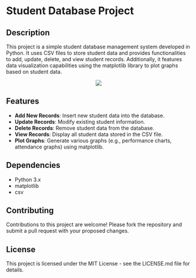 # Student Database Project

## Description
This project is a simple student database management system developed in Python. It uses CSV files to store student data and provides functionalities to add, update, delete, and view student records. Additionally, it features data visualization capabilities using the matplotlib library to plot graphs based on student data.

<p align="center"><img src="https://repository-images.githubusercontent.com/686352888/cbe5fb52-0a43-4ac4-a8cc-1a2f5083ffd6"></p>

## Features
- **Add New Records**: Insert new student data into the database.
- **Update Records**: Modify existing student information.
- **Delete Records**: Remove student data from the database.
- **View Records**: Display all student data stored in the CSV file.
- **Plot Graphs**: Generate various graphs (e.g., performance charts, attendance graphs) using matplotlib.

## Dependencies
- Python 3.x
- matplotlib
- csv 

## Contributing
Contributions to this project are welcome! Please fork the repository and submit a pull request with your proposed changes.

## License
This project is licensed under the MIT License - see the LICENSE.md file for details.


